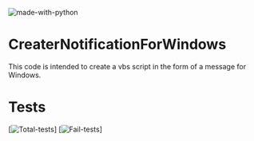 ![made-with-python](https://img.shields.io/badge/Made%20with-Python-1f425f.svg)

# CreaterNotificationForWindows
This code is intended to create a vbs script in the form of a message for Windows.
# Tests
[![Total-tests](https://img.shields.io/badge/Total%20Test-20-brightgreen)]
[![Fail-tests](https://img.shields.io/badge/Fail%20Test-5-red)]
# 
